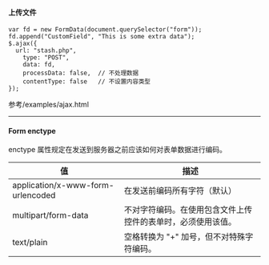 #### 上传文件

```
var fd = new FormData(document.querySelector("form"));
fd.append("CustomField", "This is some extra data");
$.ajax({
  url: "stash.php",
	type: "POST",
	data: fd,
	processData: false,  // 不处理数据
	contentType: false   // 不设置内容类型
});
```
	

参考/examples/ajax.html

---

#### Form enctype

enctype 属性规定在发送到服务器之前应该如何对表单数据进行编码。

| 值                                | 描述 |
| --------------------------------- | --- |
| application/x-www-form-urlencoded | 在发送前编码所有字符（默认）|
| multipart/form-data               | 不对字符编码。在使用包含文件上传控件的表单时，必须使用该值。|
| text/plain                        | 空格转换为 "+" 加号，但不对特殊字符编码。|